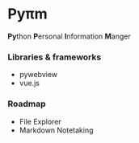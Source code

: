 # Pyπm

**Py**thon **P**ersonal **I**nformation **M**anger

### Libraries & frameworks

* pywebview
* vue.js

### Roadmap

- File Explorer
- Markdown Notetaking

